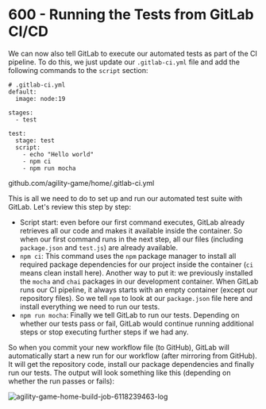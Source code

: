 # 600 - Running the Tests from GitLab CI/CD

We can now also tell GitLab to execute our automated tests as part of the CI pipeline. To do this, we just update our ```.gitlab-ci.yml``` file and add the following commands to the ```script``` section:

```
# .gitlab-ci.yml
default:
  image: node:19

stages:
  - test

test:
  stage: test
  script:
    - echo "Hello world"
    - npm ci
    - npm run mocha
```

github.com/agility-game/home/.gitlab-ci.yml

This is all we need to do to set up and run our automated test suite with GitLab. Let's review this step by step:

- Script start: even before our first command executes, GitLab already retrieves all our code and makes it available inside the container. So when our first command runs in the next step, all our files (including ```package.json``` and ```test.js```) are already available.
- ```npm ci```: This command uses the ```npm``` package manager to install all required package dependencies for our project inside the container (```ci``` means clean install here). Another way to put it: we previously installed the ```mocha``` and ```chai``` packages in our development container. When GitLab runs our CI pipeline, it always starts with an empty container (except our repository files). So we tell ```npm``` to look at our ```package.json``` file here and install everything we need to run our tests.
- ```npm run mocha```: Finally we tell GitLab to run our tests. Depending on whether our tests pass or fail, GitLab would continue running additional steps or stop executing further steps if we had any.

So when you commit your new workflow file (to GitHub), GitLab will automatically start a new run for our workflow (after mirroring from GitHub). It will get the repository code, install our package dependencies and finally run our tests. The output will look something like this (depending on whether the run passes or fails):

![agility-game-home-build-job-6118239463-log](https://github.com/agility-game/infrastructure/assets/1499433/d421fc65-0a99-4deb-b07a-3329d40ced4a)
